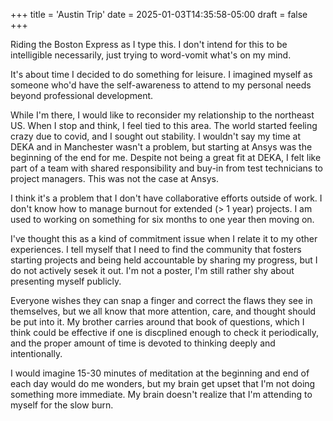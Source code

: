 +++
title = 'Austin Trip'
date = 2025-01-03T14:35:58-05:00
draft = false
+++

Riding the Boston Express as I type this. I don't intend for this to be intelligible necessarily, just trying to word-vomit what's on my mind.

It's about time I decided to do something for leisure. I imagined myself as someone who'd have the self-awareness to attend to my personal needs beyond professional development.

While I'm there, I would like to reconsider my relationship to the northeast US. When I stop and think, I feel tied to this area. The world started feeling crazy due to covid, and I sought out stability. 
I wouldn't say my time at DEKA and in Manchester wasn't a problem, but starting at Ansys was the beginning of the end for me. 
Despite not being a great fit at DEKA, I felt like part of a team with shared responsibility and buy-in from test technicians to project managers. This was not the case at Ansys.

I think it's a problem that I don't have collaborative efforts outside of work. I don't know how to manage burnout for extended (> 1 year) projects. I am used to working on something for six months to one year then moving on.

I've thought this as a kind of commitment issue when I relate it to my other experiences. I tell myself that I need to find the community that fosters starting projects and being held accountable by sharing my progress, but I do not actively sesek it out. I'm not a poster, I'm still rather shy about presenting myself publicly. 

Everyone wishes they can snap a finger and correct the flaws they see in themselves, but we all know that more attention, care, and thought should be put into it. 
My brother carries around that book of questions, which I think could be effective if one is discplined enough to check it periodically, and the proper amount of time is devoted to thinking deeply and intentionally.

I would imagine 15-30 minutes of meditation at the beginning and end of each day would do me wonders, but my brain get upset that I'm not doing something more immediate. My brain doesn't realize that I'm attending to myself for the slow burn.